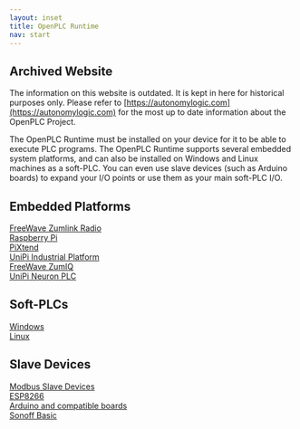 ```yaml
---
layout: inset
title: OpenPLC Runtime
nav: start 
---
```


## Archived Website
The information on this website is outdated. It is kept in here for historical purposes only. Please refer to [https://autonomylogic.com](https://autonomylogic.com) for the most up to date information about the OpenPLC Project.

The OpenPLC Runtime must be installed on your device for it to be able to
execute PLC programs. The OpenPLC Runtime supports several embedded system
platforms, and can also be installed on Windows and Linux machines as a
soft-PLC. You can even use slave devices (such as Arduino boards) to expand
your I/O points or use them as your main soft-PLC I/O.

## Embedded Platforms

<div class="pure-g image-links">
  <div class="pure-u-1 pure-u-md-1-3">
    <a href="http://www.freewave.com/products/zumlink-900-series/">
      <img src="freewave-zumlink-radio.png" alt=""/>
      <div class="image-label">FreeWave Zumlink Radio</div>
    </a>
  </div>
  <div class="pure-u-1 pure-u-md-1-3">
    <a href="raspberry-pi">
      <img src="raspberry-pi.png" alt=""/>
      <div class="image-label">Raspberry Pi</div>
    </a>
  </div>
  <div class="pure-u-1 pure-u-md-1-3">
    <a href="pixtend">
      <img src="pixtend.png" alt=""/>
      <div class="image-label">PiXtend</div>
    </a>
  </div>
</div>

<div class="pure-g image-links">
  <div class="pure-u-1 pure-u-md-1-3">
    <a href="unipi">
      <img src="unipi-industrial-platform.png" alt=""/>
      <div class="image-label">UniPi Industrial Platform</div>
    </a>
  </div>
  <div class="pure-u-1 pure-u-md-1-3">
    <a href="https://www.freewave.com/products/zumiq-edge-computer/">
      <img src="freewave-zumiq.png" alt=""/>
      <div class="image-label">FreeWave ZumIQ</div>
    </a>
  </div>
  <div class="pure-u-1 pure-u-md-1-3">
    <a href="unipi-neuron">
      <img src="unipi-neuron-plc.png" alt=""/>
      <div class="image-label">UniPi Neuron PLC</div>
    </a>
  </div>
</div>

## Soft-PLCs

<div class="pure-g image-links">
  <div class="pure-u-1 pure-u-md-1-3">
    <a href="windows">
      <img src="windows.png" alt=""/>
      <div class="image-label">Windows</div>
    </a>
  </div>
  <div class="pure-u-1 pure-u-md-1-3">
    <a href="linux">
      <img src="linux.png" alt=""/>
      <div class="image-label">Linux</div>
    </a>
  </div>
</div>

## Slave Devices

<div class="pure-g image-links">
  <div class="pure-u-1 pure-u-md-1-3">
    <a href="modbus-slaves">
      <img src="modbus-slave-devices.png" alt=""/>
      <div class="image-label">Modbus Slave Devices</div>
    </a>
  </div>
  <div class="pure-u-1 pure-u-md-1-3">
    <a href="esp8266">
      <img src="esp8266.png" alt=""/>
      <div class="image-label">ESP8266</div>
    </a>
  </div>
  <div class="pure-u-1 pure-u-md-1-3">
    <a href="arduino">
      <img src="arduino.png" alt=""/>
      <div class="image-label">Arduino and compatible boards</div>
    </a>
  </div>
</div>

<div class="pure-g image-links">
  <div class="pure-u-1 pure-u-md-1-3">
    <a href="sonoff-basic">
      <img src="sonoff-basic.png" alt=""/>
      <div class="image-label">Sonoff Basic</div>
    </a>
  </div>
</div>
